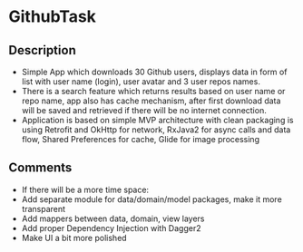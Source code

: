 # GithubTask

## Description
- Simple App which downloads 30 Github users, displays data in form of list with user name (login), user avatar and 3 user repos names.
- There is a search feature which returns results based on user name or repo name, app also has cache mechanism, after first download data will be saved and retrieved if there will be no internet connection.
- Application is based on simple MVP architecture with clean packaging is using Retrofit and OkHttp for network, RxJava2 for async calls and data flow, Shared Preferences for cache, Glide for image processing

## Comments
- If there will be a more time space:
- Add separate module for data/domain/model packages, make it more transparent
- Add mappers between data, domain, view layers
- Add proper Dependency Injection with Dagger2
- Make UI a bit more polished